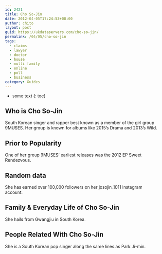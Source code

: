 ```yaml
---
id: 2421
title: Cho So-Jin
date: 2012-04-05T17:24:53+00:00
author: chito
layout: post
guid: https://ukdataservers.com/cho-so-jin/
permalink: /04/05/cho-so-jin
tags:
  - claims
  - lawyer
  - doctor
  - house
  - multi family
  - online
  - poll
  - business
category: Guides
---
```


* some text
{: toc}


## Who is  Cho So-Jin
                  
                  
                  
South Korean singer and rapper best known as a member of the girl group 9MUSES. Her group is known for albums like 2015&#8217;s Drama and 2013&#8217;s Wild. 
                  
                
                
                
## Prior to Popularity 
                  
                  
                  
One of her group 9MUSES&#8217; earliest releases was the 2012 EP Sweet Rendezvous. 
                  
                
                
                
## Random data 
                  
                  
                  
She has earned over 100,000 followers on her josojin_1011 Instagram account. 
                  
                
                
                
## Family & Everyday Life of Cho So-Jin
                  
                  
                  
She hails from Gwangjiu in South Korea. 
                  
                
                
                
## People Related With  Cho So-Jin
                  
                  
                  
She is a South Korean pop singer along the same lines as Park Ji-min. 
                  
                
              
            
          
          
          
    
    
  
